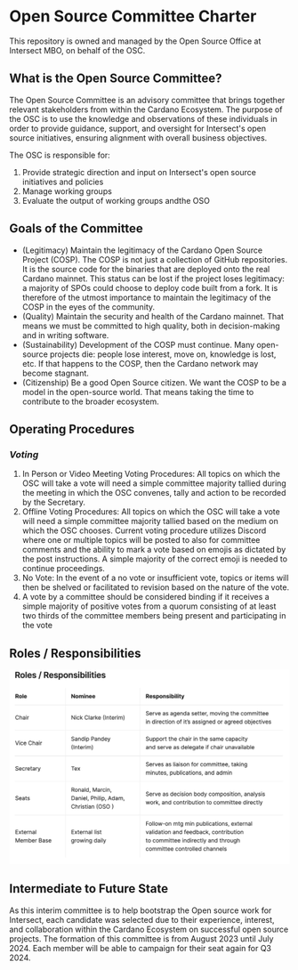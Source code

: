 # Open Source Committee Charter
This repository is owned and managed by the Open Source Office at Intersect MBO, on behalf of the OSC. 

## **What is the Open Source Committee?**
The Open Source Committee is an advisory committee that brings together relevant stakeholders from within the Cardano Ecosystem. The purpose of the OSC is to use the knowledge and observations of these individuals in order to provide guidance, support, and oversight for Intersect's open source initiatives, ensuring alignment with overall business objectives.

The OSC is responsible for:
1. Provide strategic direction and input on Intersect's open source initiatives and policies
2. Manage working groups
3. Evaluate the output of working groups andthe OSO

## **Goals of the Committee**

- (Legitimacy) Maintain the legitimacy of the Cardano Open Source Project (COSP).
The COSP is not just a collection of GitHub repositories. It is the source code for the binaries that are deployed onto the real Cardano mainnet. This status can be lost if the project loses legitimacy: a majority of SPOs could choose to deploy code built from a fork. It is therefore of the utmost importance to maintain the legitimacy of the COSP in the eyes of the community.
- (Quality) Maintain the security and health of the Cardano mainnet.
That means we must be committed to high quality, both in decision-making and in writing software.
- (Sustainability) Development of the COSP must continue.
Many open-source projects die: people lose interest, move on, knowledge is lost, etc. If that happens to the COSP, then the Cardano network may become stagnant.
- (Citizenship) Be a good Open Source citizen.
We want the COSP to be a model in the open-source world. That means taking the time to contribute to the broader ecosystem.

## **Operating Procedures**

### ***Voting***

1. In Person or Video Meeting Voting Procedures: All topics on which the OSC will take a vote will need a simple committee majority tallied during the meeting in which the OSC convenes, tally and action to be recorded by the Secretary.
2. Offline Voting Procedures: All topics on which the OSC will take a vote will need a simple committee majority tallied based on the medium on which the OSC chooses. Current voting procedure utilizes Discord where one or multiple topics will be posted to also for committee comments and the ability to mark a vote based on emojis as dictated by the post instructions. A simple majority of the correct emoji is needed to continue proceedings.
3. No Vote: In the event of a no vote or insufficient vote, topics or items will then be shelved or facilitated to revision based on the nature of the vote.
4. A vote by a committee should be considered binding if it receives a simple majority of positive votes from a quorum consisting of at least two thirds of the committee members being present and participating in the vote

## **Roles / Responsibilities**
![OSC Roles/Responsibilities](https://github.com/IntersectMBO/OSC-documentation/blob/master/OSC%20Roles%20Responsibilities.png)

## **Intermediate to Future State**

As this interim committee is to help bootstrap the Open source work for Intersect, each candidate was selected due to their experience, interest, and collaboration within the Cardano Ecosystem on successful open source projects. The formation of this committee is from August 2023 until July 2024. Each member will be able to campaign for their seat again for Q3 2024.
